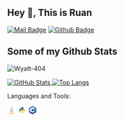 ## Hey 👋, This is Ruan

[![Mail Badge](https://img.shields.io/badge/-wyatt.404n@gmail.com-c14438?style=flat&logo=Gmail&logoColor=white&link=mailto:wyatt.404n@gmail.com)](mailto:wyatt.404n@gmail.com) [![Github Badge](https://img.shields.io/badge/-Wyatt-404-grey?style=flat&logo=github&logoColor=white&link=https://github.com/Wyatt-404/)](https://www.github.com/Wyatt-404/)
## Some of my Github Stats
<p align=left> <img src=https://komarev.com/ghpvc/?username=Wyatt-404 alt=Wyatt-404 /> </p>

<a href="https://github.com/Wyatt-404">
  <img align="center" alt="GitHub Stats" src="https://github-readme-stats.vercel.app/api?username=Wyatt-404&show_icons=true&include_all_commits=true" />
</a>
<a href="https://github.com/Wyatt-404">
  <img align="center" alt="Top Langs" src="https://github-readme-stats.vercel.app/api/top-langs/?username=Wyatt-404&layout=compact" />
</a>

Languages and Tools:

<code><img height="20" src="https://raw.githubusercontent.com/github/explore/80688e429a7d4ef2fca1e82350fe8e3517d3494d/topics/java/java.png" alt="java"></code>
<code><img height="20" src="https://raw.githubusercontent.com/github/explore/80688e429a7d4ef2fca1e82350fe8e3517d3494d/topics/python/python.png" alt="python"></code>
<code><img height="20" src="https://raw.githubusercontent.com/github/explore/80688e429a7d4ef2fca1e82350fe8e3517d3494d/topics/cpp/cpp.png" alt="cpp"></code>


<!--
**Wyatt-404/Wyatt-404** is a ✨ _special_ ✨ repository because its `README.md` (this file) appears on your GitHub profile.

Here are some ideas to get you started:

- 🔭 I’m currently working on ...
- 🌱 I’m currently learning ...
- 👯 I’m looking to collaborate on ...
- 🤔 I’m looking for help with ...
- 💬 Ask me about ...
- 📫 How to reach me: ...
- 😄 Pronouns: ...
- ⚡ Fun fact: ...
-->
